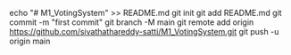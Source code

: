 echo "# M1_VotingSystem" >> README.md
git init
git add README.md
git commit -m "first commit"
git branch -M main
git remote add origin https://github.com/sivathathareddy-satti/M1_VotingSystem.git
git push -u origin main
